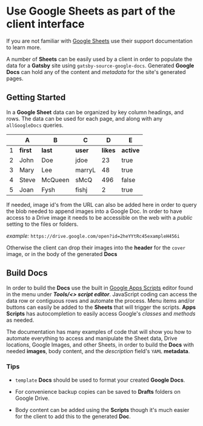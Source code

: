 # Use Google Sheets as part of the client interface

If you are not familiar with [Google Sheets](https://support.google.com/docs/topic/9054603?hl=en&ref_topic=1382883) use their support documentation to learn more.

A number of **Sheets** can be easily used by a client in order to populate the data for a **Gatsby** site using `gatsby-source-google-docs`. Generated **Google Docs** can hold any of the content and *metadata* for the site's generated pages. 
## Getting Started
In a **Google Sheet** data can be organized by key column headings, and rows. The data can be used for each page, and along with any `allGoogleDocs` queries.

|  | A | B | C | D | E |
| ------ | ------ | ------ | ------ | ------ | ------ |
| 1 | **first** | **last** | **user** | **likes** | **active** |
| 2 | John | Doe | jdoe | 23 | true |
| 3 | Mary | Lee | marryL | 48 | true |
| 4 |  Steve | McQueen | sMcQ | 496 | false |
| 5 |  Joan | Fysh | fishj | 2 | true |

If needed, image id's from the URL can also be added here in order to query the blob needed to append images into a Google Doc. In order to have access to a Drive image it needs to be accessible on the web with a *public* setting to the files or folders.

*example:*
```https://drive.google.com/open?id=2heYYtRc45exampleH456i```

Otherwise the client can drop their images into the **header** for the `cover` image, or in the body of the generated **Docs**
## Build Docs
In order to build the **Docs** use the built in [Google Apps Scripts](https://developers.google.com/apps-script) editor found in the menu under ***Tools/<> script editor***.  JavaScript coding can access the data row or contiguous rows and automate the process. Menu items and/or buttons can easily be added to the **Sheets** that will trigger the scripts. **Apps Scripts** has autocompletion to easily access Google's *classes* and *methods* as needed.

The documentation has many examples of code that will show you how to automate everything to access and manipulate the Sheet data, Drive locations, Google Images, and other Sheets, in order to build the **Docs** with needed **images**, body content, and the *description* field's `YAML` **metadata**.  
### Tips
- `template` **Docs** should be used to format your created **Google Docs**. 

- For convenience backup copies can be saved to **Drafts** folders on Google Drive. 

- Body content can be added using the **Scripts** though it's much easier for the client to add this to the generated **Doc**.
